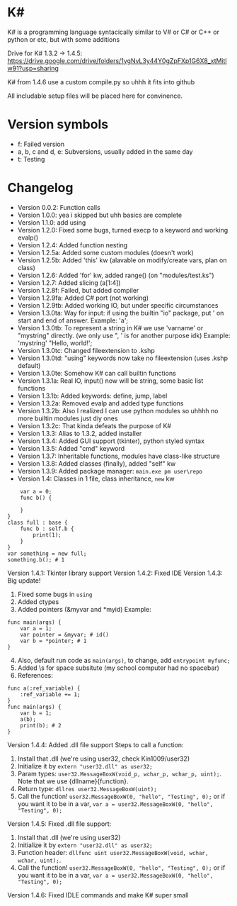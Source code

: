 # K#
K# is a programming language syntacically similar to V# or C# or C++ or python or etc, but with some additions

Drive for K# 1.3.2 -> 1.4.5: https://drive.google.com/drive/folders/1ygNvL3y44Y0gZpFXp1G6X8_xtMitlw91?usp=sharing

K# from 1.4.6 use a custom compile.py so uhhh it fits into github

All includable setup files will be placed here for convinence.
# Version symbols
- f: Failed version
- a, b, c and d, e: Subversions, usually added in the same day
- t: Testing
# Changelog
- Version 0.0.2: Function calls
- Version 1.0.0: yea i skipped but uhh basics are complete
- Version 1.1.0: add using
- Version 1.2.0: Fixed some bugs, turned execp to a keyword and working evalp()
- Version 1.2.4: Added function nesting
- Version 1.2.5a: Added some custom modules (doesn't work)
- Version 1.2.5b: Added 'this' kw (alavable on modify/create vars, plan on class)
- Version 1.2.6: Added 'for' kw, added range() (on "modules/test.ks")
- Version 1.2.7: Added slicing (a[1:4])
- Version 1.2.8f: Failed, but added compiler
- Version 1.2.9fa: Added C# port (not working)
- Version 1.2.9tb: Added working IO, but under specific 
circumstances
- Version 1.3.0ta: Way for input:
if using the builtin "io" package, put ' on start and end of answer.
Example: 'a';
- Version 1.3.0tb: To represent a string in K# we use 'varname' or "mystring" directly. (we only use ", ' is for another purpose idk)
Example: 
'mystring'
"Hello, world!';
- Version 1.3.0tc: Changed fileextension to .kshp
- Version 1.3.0td: "using" keywords now take no fileextension (uses .kshp default)
- Version 1.3.0te: Somehow K# can call builtin functions
- Version 1.3.1a: Real IO, input() now will be string, some basic list functions
- Version 1.3.1b: Added keywords: define, jump, label
- Version 1.3.2a: Removed evalp and added type functions
- Version 1.3.2b: Also I realized I can use python modules so uhhhh no more builtin modules just diy ones
- Version 1.3.2c: That kinda defeats the purpose of K#
- Version 1.3.3: Alias to 1.3.2, added installer
- Version 1.3.4: Added GUI support (tkinter), python styled syntax
- Version 1.3.5: Added "cmd" keyword
- Version 1.3.7: Inheritable functions, modules have class-like structure
- Version 1.3.8: Added classes (finally), added "self" kw
- Version 1.3.9: Added package manager: ```main.exe pm user\repo```
- Version 1.4: Classes in 1 file, class inheritance, ```new``` kw
```class base {
    var a = 0;
    func b() {

    }
}
class full : base {
    func b : self.b {
        print(1);
    }
}
var something = new full;
something.b(); # 1
```
Version 1.4.1: Tkinter library support
Version 1.4.2: Fixed IDE
Version 1.4.3: Big update!
1. Fixed some bugs in ```using```
2. Added ctypes
3. Added pointers (&myvar and *myid)
Example:
```
func main(args) {
    var a = 1;
    var pointer = &myvar; # id()
    var b = *pointer; # 1
}
```
4. Also, default run code as ```main(args)```, to change, add ```entrypoint myfunc;```
5. Added \s for space subsitute (my school computer had no spacebar)
6. References:
```
func a(:ref_variable) {
    :ref_variable += 1;
}
func main(args) {
    var b = 1;
    a(b);
    print(b); # 2
}
```
Version 1.4.4: Added .dll file support
Steps to call a function:
1. Install that .dll (we're using user32, check Kin1009/user32)
2. Initialize it by ```extern "user32.dll" as user32;```
3. Param types: ```user32.MessageBoxW(void_p, wchar_p, wchar_p, uint);```. Note that we use {dllname}{function}.
4. Return type: ```dllres user32.MessageBoxW(uint);```
5. Call the function! ```user32.MessageBoxW(0, "hello", "Testing", 0);``` or if you want it to be in a var, ```var a = user32.MessageBoxW(0, "hello", "Testing", 0);```

Version 1.4.5: Fixed .dll file support:
1. Install that .dll (we're using user32)
2. Initialize it by ```extern "user32.dll" as user32;```
3. Function header: ```dllfunc uint user32.MessageBoxW(void, wchar, wchar, uint);```.
4. Call the function! ```user32.MessageBoxW(0, "hello", "Testing", 0);``` or if you 
want it to be in a var, ```var a = user32.MessageBoxW(0, "hello", "Testing", 0);```

Version 1.4.6: Fixed IDLE commands and make K# super small